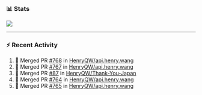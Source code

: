 ### :bar_chart: Stats

<a href="#">
  <img align="center" src="https://github-readme-stats.vercel.app/api?username=henryqw&count_private=true&show_icons=true" />
</a>
<!-- <a href="#">
  <img align="center" src="https://github-readme-stats-git-master.henryqw.vercel.app/api/top-langs/?username=HenryQW&layout=compact" />
</a> -->

---

### :zap: Recent Activity

<!--START_SECTION:activity-->

1. 🎉 Merged PR [#768](https://github.com/HenryQW/api.henry.wang/pull/768) in [HenryQW/api.henry.wang](https://github.com/HenryQW/api.henry.wang)
2. 🎉 Merged PR [#767](https://github.com/HenryQW/api.henry.wang/pull/767) in [HenryQW/api.henry.wang](https://github.com/HenryQW/api.henry.wang)
3. 🎉 Merged PR [#87](https://github.com/HenryQW/Thank-You-Japan/pull/87) in [HenryQW/Thank-You-Japan](https://github.com/HenryQW/Thank-You-Japan)
4. 🎉 Merged PR [#764](https://github.com/HenryQW/api.henry.wang/pull/764) in [HenryQW/api.henry.wang](https://github.com/HenryQW/api.henry.wang)
5. 🎉 Merged PR [#765](https://github.com/HenryQW/api.henry.wang/pull/765) in [HenryQW/api.henry.wang](https://github.com/HenryQW/api.henry.wang)
<!--END_SECTION:activity-->
